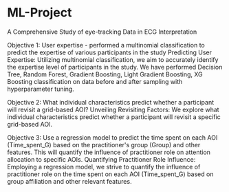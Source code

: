 # ML-Project
A Comprehensive Study of eye-tracking Data in ECG Interpretation

Objective 1: User expertise - performed a multinomial classification to predict the expertise of  various participants in the study
Predicting User Expertise: Utilizing multinomial classification, we aim to accurately identify the expertise level of participants in the study.
We have performed Decision Tree, Random Forest, Gradient Boosting, Light Gradient Boosting, XG Boosting classification on data before and after sampling with hyperparameter tuning.

Objective 2: What individual characteristics predict whether a participant will revisit a grid-based AOI?
Unveiling Revisiting Factors: We explore what individual characteristics predict whether a participant will revisit a specific grid-based AOI.

Objective 3: Use a regression model to predict the time spent on each AOI (Time_spent_G) based on the practitioner's group (Group) and other features. This will quantify the influence of practitioner role on attention allocation to specific AOIs.
Quantifying Practitioner Role Influence: Employing a regression model, we strive to quantify the influence of practitioner role on the time spent on each AOI (Time_spent_G) based on group affiliation and other relevant features.
